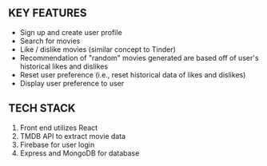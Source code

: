 KEY FEATURES
---------------------------------------
- Sign up and create user profile
- Search for movies
- Like / dislike movies (similar concept to Tinder)
- Recommendation of "random" movies generated are based off of user's historical likes and dislikes
- Reset user preference (i.e., reset historical data of likes and dislikes)
- Display user preference to user

TECH STACK
---------------------------------------
1. Front end utilizes React
2. TMDB API to extract movie data
3. Firebase for user login
4. Express and MongoDB for database
